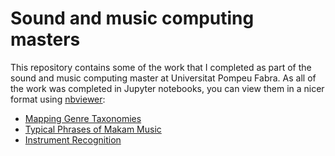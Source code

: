 # Sound and music computing masters
This repository contains some of the work that I completed as part of the sound and music computing master at Universitat Pompeu Fabra. As all of the work was completed in Jupyter notebooks, you can view them in a nicer format using [nbviewer](https://nbviewer.jupyter.org):
- [Mapping Genre Taxonomies](https://nbviewer.jupyter.org/github/mgrnls/smc-master/blob/master/amp/genre-taxonomies.ipynb)
- [Typical Phrases of Makam Music](https://nbviewer.jupyter.org/github/mgrnls/smc-master/blob/master/amp/makam-ngrams.ipynb)
- [Instrument Recognition](https://nbviewer.jupyter.org/github/mgrnls/smc-master/blob/master/mir/instrument-recognition.ipynb)
